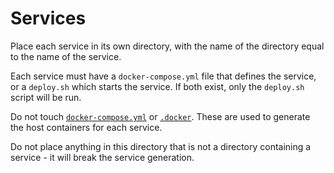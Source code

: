 # Services

Place each service in its own directory, with the name of the directory equal to the name of the service.

Each service must have a `docker-compose.yml` file that defines the service, or a `deploy.sh` which starts the service.  If both exist, only the `deploy.sh` script will be run.

Do not touch [`docker-compose.yml`](../docker-compose.yml) or [`.docker`](.docker).  These are used to generate the host containers for each service.

Do not place anything in this directory that is not a directory containing a service - it will break the service generation.